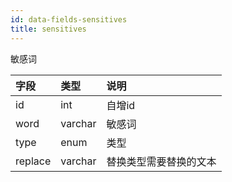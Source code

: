 ```yaml
---
id: data-fields-sensitives
title: sensitives
---
```


敏感词

| 字段 | 类型 | 说明 |
| :- | :- | :- |
| id | int | 自增id |
| word | varchar | 敏感词 |
| type | enum | 类型 |
| replace | varchar | 替换类型需要替换的文本 |
